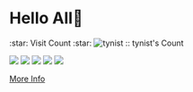 # Hello All👋 #

<div class="container">
    <div class="visit-count">
        :star: Visit Count :star:
        <img src="https://profile-counter.glitch.me/tynist/count.svg" alt="tynist :: tynist's Count" />
    </div>
    <p></p>
</div>


[![](https://raw.githubusercontent.com/vn7n24fzkq/github-profile-summary-cards-example/master/profile-summary-card-output/vue/0-profile-details.svg)](https://github.com/tynist/github-profile-summary-cards)
[![](https://raw.githubusercontent.com/vn7n24fzkq/github-profile-summary-cards-example/master/profile-summary-card-output/vue/1-repos-per-language.svg)](https://github.com/tynist/github-profile-summary-cards) 
[![](https://raw.githubusercontent.com/vn7n24fzkq/github-profile-summary-cards-example/master/profile-summary-card-output/vue/2-most-commit-language.svg)](https://github.com/tynist/github-profile-summary-cards)
[![](https://raw.githubusercontent.com/vn7n24fzkq/github-profile-summary-cards-example/master/profile-summary-card-output/vue/3-stats.svg)](https://github.com/tynist/github-profile-summary-cards) 
[![](https://raw.githubusercontent.com/vn7n24fzkq/github-profile-summary-cards-example/master/profile-summary-card-output/vue/4-productive-time.svg)](https://github.com/tynist/github-profile-summary-cards)

[More Info](https://github.com/vn7n24fzkq/github-profile-summary-cards)

